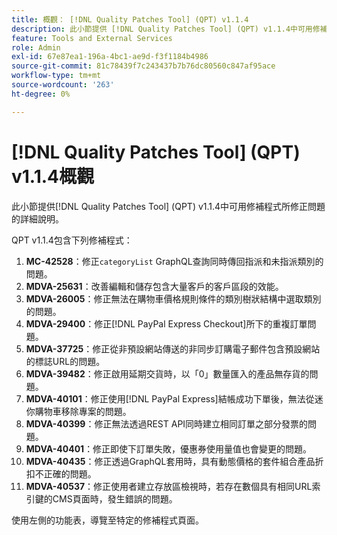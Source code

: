 ```yaml
---
title: 概觀： [!DNL Quality Patches Tool] (QPT) v1.1.4
description: 此小節提供 [!DNL Quality Patches Tool] (QPT) v1.1.4中可用修補程式所修正問題的詳細說明。
feature: Tools and External Services
role: Admin
exl-id: 67e87ea1-196a-4bc1-ae9d-f3f1184b4986
source-git-commit: 81c78439f7c243437b7b76dc80560c847af95ace
workflow-type: tm+mt
source-wordcount: '263'
ht-degree: 0%

---
```


# [!DNL Quality Patches Tool] (QPT) v1.1.4概觀

此小節提供[!DNL Quality Patches Tool] (QPT) v1.1.4中可用修補程式所修正問題的詳細說明。

QPT v1.1.4包含下列修補程式：

1. **MC-42528**：修正`categoryList` GraphQL查詢同時傳回指派和未指派類別的問題。
1. **MDVA-25631**：改善編輯和儲存包含大量客戶的客戶區段的效能。
1. **MDVA-26005**：修正無法在購物車價格規則條件的類別樹狀結構中選取類別的問題。
1. **MDVA-29400**：修正[!DNL PayPal Express Checkout]所下的重複訂單問題。
1. **MDVA-37725**：修正從非預設網站傳送的非同步訂購電子郵件包含預設網站的標誌URL的問題。
1. **MDVA-39482**：修正啟用延期交貨時，以「0」數量匯入的產品無存貨的問題。
1. **MDVA-40101**：修正使用[!DNL PayPal Express]結帳成功下單後，無法從迷你購物車移除專案的問題。
1. **MDVA-40399**：修正無法透過REST API同時建立相同訂單之部分發票的問題。
1. **MDVA-40401**：修正即使下訂單失敗，優惠券使用量值也會變更的問題。
1. **MDVA-40435**：修正透過GraphQL套用時，具有動態價格的套件組合產品折扣不正確的問題。
1. **MDVA-40537**：修正使用者建立存放區檢視時，若存在數個具有相同URL索引鍵的CMS頁面時，發生錯誤的問題。

使用左側的功能表，導覽至特定的修補程式頁面。
